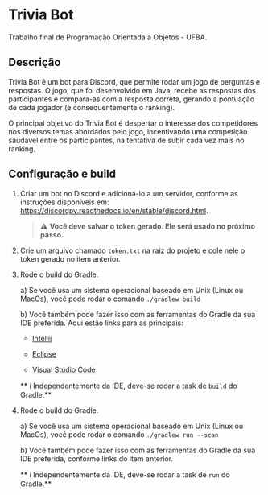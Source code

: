 # Trivia Bot

Trabalho final de Programação Orientada a Objetos - UFBA.

## Descrição

Trivia Bot é um bot para Discord, que permite rodar um jogo de perguntas e respostas. O jogo, que foi desenvolvido em Java, recebe as respostas dos participantes e compara-as com a resposta correta, gerando a pontuação de cada jogador (e consequentemente o ranking).

O principal objetivo do Trivia Bot é despertar o interesse dos competidores nos diversos temas abordados pelo jogo, incentivando uma competição saudável entre os participantes, na tentativa de subir cada vez mais no ranking.

## Configuração e build

1) Criar um bot no Discord e adicioná-lo a um servidor, conforme as instruções disponíveis em: https://discordpy.readthedocs.io/en/stable/discord.html.

    > :warning: **Você deve salvar o token gerado. Ele será usado no próximo passo.**

2) Crie um arquivo chamado `token.txt` na raiz do projeto e cole nele o token gerado no item anterior.

3) Rode o build do Gradle.

    a) Se você usa um sistema operacional baseado em Unix (Linux ou MacOs), você pode rodar o comando `./gradlew build`

    b) Você também pode fazer isso com as ferramentas do Gradle da sua IDE preferida. Aqui estão links para as principais:

      * [Intellij](https://www.jetbrains.com/help/idea/work-with-gradle-tasks.html)

      * [Eclipse](https://www.vogella.com/tutorials/EclipseGradle/article.html#import-an-existing-gradle-project)

      * [Visual Studio Code](https://code.visualstudio.com/docs/java/java-build#_gradle)

    ** :information_source: Independentemente da IDE, deve-se rodar a task de `build` do Gradle.**

4) Rode o build do Gradle.

    a) Se você usa um sistema operacional baseado em Unix (Linux ou MacOs), você pode rodar o comando `./gradlew run --scan`

    b) Você também pode fazer isso com as ferramentas do Gradle da sua IDE preferida, conforme links do item anterior.

    ** :information_source: Independentemente da IDE, deve-se rodar a task de `run` do Gradle.**
